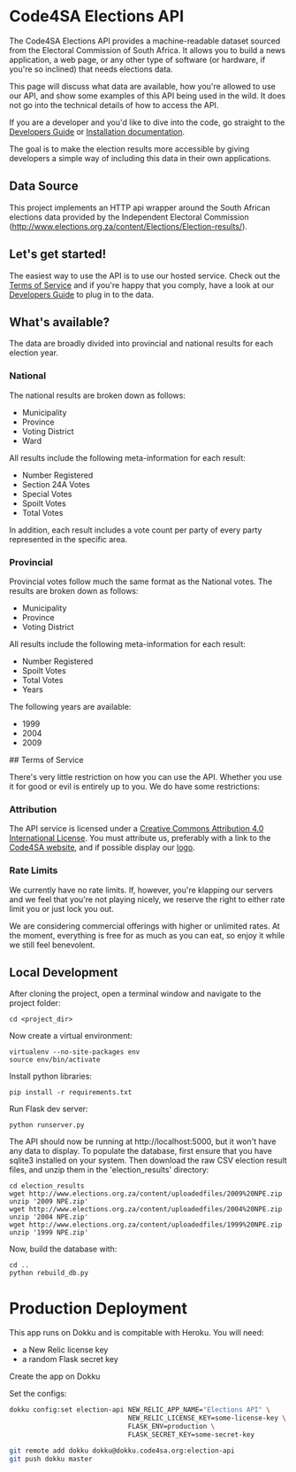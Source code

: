 # Code4SA Elections API

The Code4SA Elections API provides a machine-readable dataset sourced from the Electoral Commission of South Africa. It allows you to build a news application, a web page, or any other type of software (or hardware, if you're so inclined) that needs elections data.

This page will discuss what data are available, how you're allowed to use our API, and show some examples of this API being used in the wild. It does not go into the technical details of how to access the API.

If you are a developer and you'd like to dive into the code, go straight to the [Developers Guide](DEVELOPERS_GUIDE.md) or [Installation documentation](INSTALLATION.md).

The goal is to make the election results more accessible by giving developers a simple way of
including this data in their own applications.

## Data Source

This project implements an HTTP api wrapper around the South African elections data provided
by the Independent Electoral Commission (http://www.elections.org.za/content/Elections/Election-results/).

## Let's get started!

The easiest way to use the API is to use our hosted service. Check out the [Terms of Service](#ToS) and if you're happy that you comply, have a look at our [Developers Guide](DEVELOPERS_GUIDE.md) to plug in to the data. 

## What's available?

The data are broadly divided into provincial and national results for each election year.

### National

The national results are broken down as follows:

- Municipality
- Province
- Voting District
- Ward

All results include the following meta-information for each result:

- Number Registered
- Section 24A Votes
- Special Votes
- Spoilt Votes
- Total Votes

In addition, each result includes a vote count per party of every party represented in the specific area.

### Provincial

Provincial votes follow much the same format as the National votes. The results are broken down as follows:

- Municipality
- Province
- Voting District

All results include the following meta-information for each result:

- Number Registered
- Spoilt Votes
- Total Votes
- Years

The following years are available:

- 1999
- 2004
- 2009

##<a name="ToS"></a> Terms of Service

There's very little restriction on how you can use the API. Whether you use it for good or evil is entirely up to you. We do have some restrictions:

### Attribution

The API service is licensed under a [Creative Commons Attribution 4.0 International License](http://creativecommons.org/licenses/by/4.0/). You must attribute us, preferably with a link to the [Code4SA website](http://www.code4sa.org), and if possible display our [logo](http://www.code4sa.org/img/logo.png).

### Rate Limits

We currently have no rate limits. If, however, you're klapping our servers and we feel that you're not playing nicely, we reserve the right to either rate limit you or just lock you out.

We are considering commercial offerings with higher or unlimited rates. At the moment, everything is free for as much as you can eat, so enjoy it while we still feel benevolent.

## Local Development

After cloning the project, open a terminal window and navigate to the project folder:

    cd <project_dir>

Now create a virtual environment:

    virtualenv --no-site-packages env
    source env/bin/activate

Install python libraries:

    pip install -r requirements.txt

Run Flask dev server:

    python runserver.py

The API should now be running at http://localhost:5000, but it won't have any data to display. To populate
the database, first ensure that you have sqlite3 installed on your system. Then download the raw CSV election
result files, and unzip them in the 'election_results' directory:

    cd election_results
    wget http://www.elections.org.za/content/uploadedfiles/2009%20NPE.zip
    unzip '2009 NPE.zip'
    wget http://www.elections.org.za/content/uploadedfiles/2004%20NPE.zip
    unzip '2004 NPE.zip'
    wget http://www.elections.org.za/content/uploadedfiles/1999%20NPE.zip
    unzip '1999 NPE.zip'

Now, build the database with:

    cd ..
    python rebuild_db.py

# Production Deployment

This app runs on Dokku and is compitable with Heroku. You will need:

* a New Relic license key
* a random Flask secret key

Create the app on Dokku

Set the configs:
```bash
dokku config:set election-api NEW_RELIC_APP_NAME="Elections API" \
                              NEW_RELIC_LICENSE_KEY=some-license-key \
                              FLASK_ENV=production \
                              FLASK_SECRET_KEY=some-secret-key
```
```bash
git remote add dokku dokku@dokku.code4sa.org:election-api
git push dokku master
```

